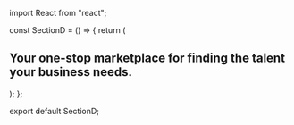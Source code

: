 import React from "react";

const SectionD = () => {
return (
<div className="flex justify-center relative h-[1130px] w-[110%] bg-[#EDEFFF] -rotate-2 -mt-4">
<div className=" grid grid-cols-2 items-center rotate-2 text-center ">
<h2 className=" flex font-[700] text-[54px] leading-[64px] w-[977px]  h-[128px] text-[#202229]">
Your one-stop marketplace for finding the talent your business needs.
</h2>
</div>
</div>
);
};

export default SectionD;
